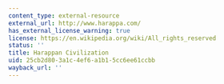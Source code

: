 ```yaml
---
content_type: external-resource
external_url: http://www.harappa.com/
has_external_license_warning: true
license: https://en.wikipedia.org/wiki/All_rights_reserved
status: ''
title: Harappan Civilization
uid: 25cb2d80-3a1c-4ef6-a1b1-5cc6ee61ccbb
wayback_url: ''
---
```

